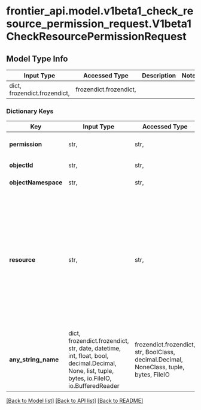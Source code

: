 # frontier_api.model.v1beta1_check_resource_permission_request.V1beta1CheckResourcePermissionRequest

## Model Type Info
Input Type | Accessed Type | Description | Notes
------------ | ------------- | ------------- | -------------
dict, frozendict.frozendict,  | frozendict.frozendict,  |  | 

### Dictionary Keys
Key | Input Type | Accessed Type | Description | Notes
------------ | ------------- | ------------- | ------------- | -------------
**permission** | str,  | str,  | the permission name to check. &lt;br/&gt; *Example:* &#x60;get&#x60;, &#x60;list&#x60;, &#x60;compute.instance.create&#x60; | 
**objectId** | str,  | str,  | Deprecated. Use &#x60;resource&#x60; field instead. | [optional] 
**objectNamespace** | str,  | str,  | Deprecated. Use &#x60;resource&#x60; field instead. | [optional] 
**resource** | str,  | str,  | &#x60;namespace:uuid&#x60; or &#x60;namespace:name&#x60; of the org or project, and &#x60;namespace:urn&#x60; of a resource under a project. In case of an org/project either provide the complete namespace (app/organization) or Frontier can also parse aliases for the same as &#x60;org&#x60; or &#x60;project&#x60;. &lt;br/&gt; *Example:* &#x60;organization:92f69c3a-334b-4f25-90b8-4d4f3be6b825&#x60; or &#x60;app/project:project-name&#x60; or &#x60;compute/instance:92f69c3a-334b-4f25-90b8-4d4f3be6b825&#x60; | [optional] 
**any_string_name** | dict, frozendict.frozendict, str, date, datetime, int, float, bool, decimal.Decimal, None, list, tuple, bytes, io.FileIO, io.BufferedReader | frozendict.frozendict, str, BoolClass, decimal.Decimal, NoneClass, tuple, bytes, FileIO | any string name can be used but the value must be the correct type | [optional]

[[Back to Model list]](../../README.md#documentation-for-models) [[Back to API list]](../../README.md#documentation-for-api-endpoints) [[Back to README]](../../README.md)


